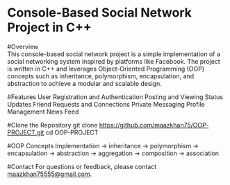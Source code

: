# Console-Based Social Network Project in C++

#Overview<br/>
This console-based social network project is a simple implementation of a social networking system inspired by platforms like Facebook. The project is written in C++ and leverages Object-Oriented Programming (OOP) concepts such as inheritance, polymorphism, encapsulation, and abstraction to achieve a modular and scalable design.

#Features
User Registration and Authentication
Posting and Viewing Status Updates
Friend Requests and Connections
Private Messaging
Profile Management
News Feed


#Clone the Repository
git clone https://github.com/maazkhan75/OOP-PROJECT.git
cd OOP-PROJECT


#OOP Concepts Implementation
-> inheritance
-> polymorphism
-> encapsulation
-> abstraction
-> aggregation
-> composition
-> association


#Contact
For questions or feedback, please contact maazkhan75555@gmail.com.




